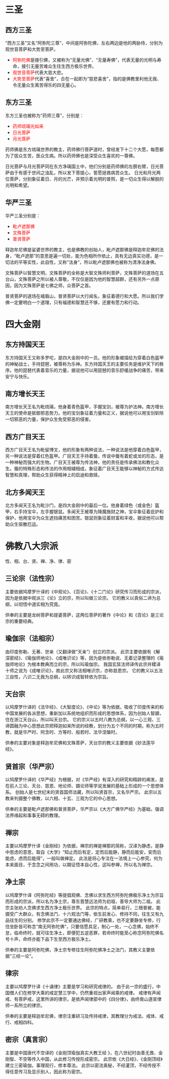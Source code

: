<!---
nav:
    - Home=/
left_pane: toc
--->


# 三圣

## 西方三圣

“西方三圣”又名“阿弥陀三尊”，中间是阿弥陀佛，左右两边是他的两胁侍，分别为观世音菩萨和大势至菩萨。

* <span style="color:red">阿弥陀佛</span>是接引佛，又被称为“无量光佛”、“无量寿佛”，代表无量的光明与寿命，接引无量苦难众生往生西方极乐世界。
* <span style="color:red">观世音菩萨</span>代表大慈大悲。
* <span style="color:red">大势至菩萨</span>代表“喜舍”，合在一起即为“慈悲喜舍”，指的是佛教里利他无我、令无量众生离苦得乐的四无量心。

## 东方三圣

东方三圣也被称为“药师三尊”，分别是：

* <span style="color:red">药师琉璃光如来</span>
* <span style="color:red">日光菩萨</span>
* <span style="color:red">月光菩萨</span>

药师佛是东方琉璃世界的教主，药师佛行菩萨道时，曾经发下十二个大愿，每愿都为了拔众生苦，医众生病。所以药师佛也是深受众生喜欢的一尊佛。

日光菩萨与月光菩萨同在东方净璃国土中，他们分别是药师佛的左膀右臂，日光菩萨由于有感于世间之浊乱，所以发下菩提心，誓愿拯救病苦众生。
日光和月光两位菩萨，分别象征着日、月的光芒，并预示着光明的普照，是一切众生得以解脱的光明和希望。

## 华严三圣

华严三圣分别是：

* <span style="color:red">毗卢遮那佛</span>
* <span style="color:red">文殊菩萨</span>
* <span style="color:red">普贤菩萨</span>

释迦牟尼佛是娑婆世界的教主，也是佛教的创始人，毗卢遮那佛是释迦牟尼佛的法身，“毗卢遮那”的意思是遍一切处，能为色相所作依止，具有无边真实功德，是一切法的平等实性，此自性，又称“法身”，所以毗卢遮那佛也被称为清净法身佛。

文殊菩萨以智慧文明，文殊菩萨的全称是大智文殊师利菩萨，文殊菩萨的道场在五台山，文殊菩萨之所以被人尊敬，不仅仅是因为他的智慧超群，还有另外一点原因，因为文殊菩萨是七佛之师，众菩萨之首。

普贤菩萨的道场在峨眉山，普贤菩萨以大行闻名，象征着德行和大愿。所以我们学佛一定要明白一个道理，只有福德和智慧还不够，还要有愿力和行动。

# 四大金刚

## 东方持国天王

东方持国天王又称多罗咜，是四大金刚中的一员。他的形象被描绘为穿着白色盔甲的神秘战士，手持琵琶，被尊称为乐神。东方持国天王的主要任务是维护天下的秩序。他的琵琶代表着音乐的力量，据说他可以用琵琶的音乐舒缓战争的痛苦，带来安宁与快乐。

## 南方增长天王

南方增长天王名为毗琉璃，他身着青色盔甲，手握宝剑，被尊为护法神。南方增长天王的使命是抵御邪恶势力。他的宝剑象征着力量和正义，据说他可以用宝剑斩除一切邪恶的力量，保护众生免受邪恶的侵害。

## 西方广目天王

西方广目天王名为毗留博叉，他的形象有两种说法，一种说法是他穿着白色盔甲，另一种说法是穿着红色盔甲。广目天王手持着蜃，传说中蜃有着蛇或龙的形态，是一种神秘而强大的生物。广目天王被尊为传法神，他的责任是传承佛法和教化众生。蜃的特殊形态和传法的作用相辅相成，象征着广目天王能够以神秘的方式传达智慧和真理，帮助众生获得精神上的启迪和救赎。

## 北方多闻天王

北方多闻天王名为毗沙门，是四大金刚中的最后一位。他身着绿色（或金色）盔甲，右手持宝伞，左手握银鼠。多闻天王被尊为降魔施财之神，宝伞象征着庇护和保护，他用宝伞为众生遮挡痛苦和困苦。银鼠则象征着财富和丰收，据说他可以帮助众生驱散厄运。

# 佛教八大宗派

性、相、台、贤、禅、净、律、密

## 三论宗（法性宗）

主要依据鸠摩罗什译的《中观论》、《百论》、《十二门论》研究传习而形成的宗派，因为是依据中观派三《论》立的宗，所以叫做三论宗。
它的教义以真俗二谛为总纲，以彻悟中道实相为究竟。

供奉的主要是龙树菩萨和提婆菩萨，这两位菩萨的著作《中论》和《百论》是三论宗的重要经典。

## 瑜伽宗（法相宗）

由印度弥勒、无著、世亲（又翻译做“天亲”）创立的宗派。
此宗主要依据有《解深密经》、《瑜伽师地论》、《成唯识论》等，因为是依弥勒说、无着记录整理的《瑜伽师地论》为根本教典而立的宗，所以叫瑜伽宗。
我国玄奘法师译传此宗并糅译十师之说为《成唯识论》，故此宗又称法相唯识宗，亦称慈恩宗。
它的教义以五法三自性，八识二无我为总纲，以转识成智转依为宗旨。


## 天台宗

以鸠摩罗什译的《法华经》、《大智度论》、《中论》等为依据，吸收了印度传来的和中国发展的各派思想，重新加以系统地组织而形成的思想体系，因为创始人智顗，住在浙江天台山，所以叫天台宗。
它的宗义以五时八教为总纲，以一心三观、三谛圆融为中心思想此宗把释迦如来所说的经教，划分为五个不同的时期，称为五时教，就是华严时、阿含时、方等时、般若时、法华涅槃时。

供奉的主要对象是释迦牟尼佛和文殊菩萨，天台宗的教义主要依据《妙法莲华经》。

## 贤首宗（华严宗）

以鸠摩罗什译的《华严经》为根据，对《华严经》有深入的研究和精辟的阐发，是在前人三论、天台、慈恩、地论师、摄论师等学说发展的基础上形成的一个思想体系。
创始人是七世纪末的贤首国师法藏，所以叫贤首宗，又名华严宗。
此宗以五教来判摄整个佛教，以六相、十玄、三观为它的中心思想。

供奉的主要是毗卢遮那佛和普贤菩萨，华严宗以《大方广佛华严经》为基础，强调法界缘起和事事无碍的教理。

## 禅宗

主要以鸠摩罗什译《金刚经》为依据，禅宗的禅是禅那的简称，汉译为静虑，是静中思虑的意思，取自《大学》“知止而后有定，定而后能静，静而后能安，安而后能虑，虑而后能得”，一般叫做禅定。
此法是将心专注在一法境上一心参究，何为本来面目，于念念之间用功，以期证悟本自心性，这叫参禅，所以名为禅宗。



## 净土宗

以鸠摩罗什译《阿弥陀经》等提倡观佛、念佛以求生西方阿弥陀佛极乐净土为宗旨而形成的宗派，所以名为净土宗，尊东晋慧远法师为初祖，善导大师为二祖。
此宗主张劝人念佛求生西方净土极乐世界。
此宗的特点，简单易行，三根普被，能摄受广大群众，有念佛法门、十六观法门等，依生前发心、修持不同，往生又有九品往生的分别。
修学此宗不一定要通达佛经，广研教乘，也不定要静坐专修，行住坐卧皆可称念“南无阿弥陀佛”，只要信愿具足，制心一处，一心念佛，始终不怠，临命终时，就可往生净土，即便犯五逆恶罪，若命终时能至心称念阿弥陀佛名号十声，命终亦能下品下生至西方极乐净土。

供奉的主要是阿弥陀佛，净土宗专修往生阿弥陀佛净土之法门，其教义主要依据“三经一论”。

## 律宗

主要以鸠摩罗什译《十诵律》主要是学习和研究戒律的。
由于此一宗的盛行，中国僧人们在修学大乘的戒定慧三学中，仍然重视出家声闻乘的戒律。
戒律有声闻戒、有菩萨戒，这里所讲的律宗，是依声闻律部中的《四分律》，由终南山道宣律师一系所立的律宗。

供奉的主要是释迦牟尼佛，律宗注重研习及传持戒律，其教理分为戒法、戒体、戒行、戒相四科。

## 密宗（真言宗）

主要是中国唐代不空译的《金刚顶瑜伽真实大教王经 》，在八世纪时由善无畏、金刚智、不空等传入中国，从此修习传授形成密宗。
此宗依《大日经》、《金刚顶经》建立三密瑜伽，事理观行，修本尊法。
此宗以密法奥秘，不经灌顶，不经传授不得任意传习及显示别人，因此称为密宗。
